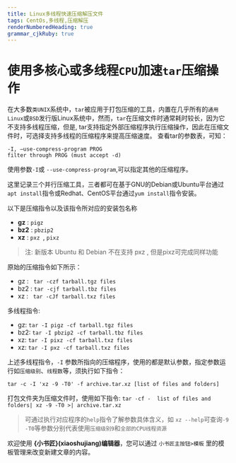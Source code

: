 ```yaml
---
title: Linux多线程快速压缩解压文件
tags: CentOs,多线程,压缩解压
renderNumberedHeading: true
grammar_cjkRuby: true
---
```


# 使用多核心或多线程`CPU`加速`tar`压缩操作
在大多数`类UNIX`系统中，`tar`被应用于打包压缩的工具，内置在几乎所有的`通用Linux`或`BSD`发行版Linux系统中，然而，`tar`在压缩文件时通常耗时较长，因为它不支持多线程压缩，但是, tar支持指定外部压缩程序执行压缩操作，因此在压缩文件时，可选择支持多线程的压缩程序来提高压缩速度。
查看tar的参数表，可知：
```
-I, –use-compress-program PROG
filter through PROG (must accept -d)
```
使用参数`-I`或 `--use-compress-program`,可以指定其他的压缩程序。

这里记录三个并行压缩工具，三者都可在基于GNU的Debian或Ubuntu平台通过`apt install`指令或Redhat、CentOS平台通过`yum install`指令安装。

以下是压缩指令以及该指令所对应的安装包名称
 - **gz** : `pigz`
- **bz2** :  `pbzip2`
- **xz** :  `pxz `, `pixz`
> 注: 新版本 Ubuntu 和 Debian 不在支持 pxz , 但是pixz可完成同样功能

原始的压缩指令如下所示：

- gz :  ` tar -czf tarball.tgz files`
- bz2 :  `tar -cjf tarball.tbz files`
- xz : ` tar -cJf tarball.txz files`

多线程指令:

- gz:   `tar -I pigz -cf tarball.tgz files`
- bz2: `tar -I pbzip2 -cf tarball.tbz files`
- xz:   `tar -I pixz -cf tarball.txz files`
- xz:   `tar -I pxz -cf tarball.txz files`

上述多线程指令，`-I` 参数所指向的压缩程序，使用的都是默认参数，指定参数运行如`压缩级别`、`线程数`等，须执行如下指令：

`tar -c -I 'xz -9 -T0' -f archive.tar.xz [list of files and folders]`

打包文件夹为压缩文件时，使用如下指令:
`tar -cf -  list of files and folders| xz -9 -T0 >| archive.tar.xz`

> 可通过执行对应程序的`help`指令了解参数具体含义，如 `xz --help`可查询`-9` `-T0`等参数分别代表使用`压缩级别9`和`全部的CPU线程资源`


欢迎使用 **{小书匠}(xiaoshujiang)编辑器**，您可以通过 `小书匠主按钮>模板` 里的模板管理来改变新建文章的内容。